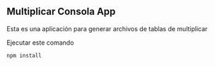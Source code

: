 ## Multiplicar Consola App

Esta es una aplicación para generar archivos de tablas de multiplicar

Ejecutar este comando

````
npm install
````